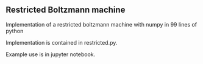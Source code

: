## Restricted Boltzmann machine

Implementation of a restricted boltzmann machine with numpy in 99 lines of python

Implementation is contained in restricted.py.

Example use is in jupyter notebook.
